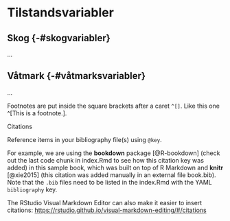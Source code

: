 # Tilstandsvariabler



## Skog {-#skogvariabler}

...

## Våtmark {-#våtmarksvariabler}

...




Footnotes are put inside the square brackets after a caret `^[]`. Like this one ^[This is a footnote.]. 

Citations

Reference items in your bibliography file(s) using `@key`.

For example, we are using the **bookdown** package [@R-bookdown] (check out the last code chunk in index.Rmd to see how this citation key was added) in this sample book, which was built on top of R Markdown and **knitr** [@xie2015] (this citation was added manually in an external file book.bib). 
Note that the `.bib` files need to be listed in the index.Rmd with the YAML `bibliography` key.


The RStudio Visual Markdown Editor can also make it easier to insert citations: <https://rstudio.github.io/visual-markdown-editing/#/citations>
